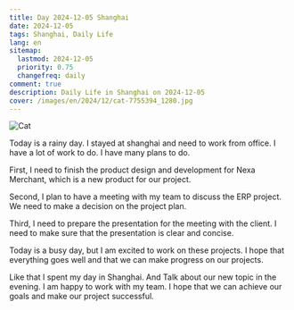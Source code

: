 ```yaml
---
title: Day 2024-12-05 Shanghai
date: 2024-12-05
tags: Shanghai, Daily Life
lang: en
sitemap:
  lastmod: 2024-12-05
  priority: 0.75
  changefreq: daily
comment: true
description: Daily Life in Shanghai on 2024-12-05
cover: /images/en/2024/12/cat-7755394_1280.jpg
---
```


![Cat](/images/en/2024/12/cat-7755394_1280.jpg)

Today is a rainy day. I stayed at shanghai and need to work from office. I have a lot of work to do. I have many plans to do.

First, I need to finish the product design and development for Nexa Merchant, which is a new product for our project.

Second, I plan to have a meeting with my team to discuss the ERP project. We need to make a decision on the project plan.

Third, I need to prepare the presentation for the meeting with the client. I need to make sure that the presentation is clear and concise.

Today is a busy day, but I am excited to work on these projects. I hope that everything goes well and that we can make progress on our projects.

Like that I spent my day in Shanghai. And Talk about our new topic in the evening. I am happy to work with my team. I hope that we can achieve our goals and make our project successful.